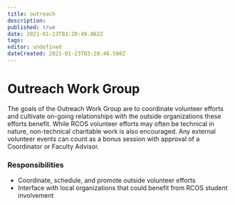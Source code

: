 ```yaml
---
title: outreach
description: 
published: true
date: 2021-01-23T03:20:49.062Z
tags: 
editor: undefined
dateCreated: 2021-01-23T03:20:46.508Z
---
```


# Outreach Work Group
The goals of the Outreach Work Group are to coordinate volunteer efforts and cultivate on-going relationships with the outside organizations these efforts benefit. While RCOS volunteer efforts may often be technical in nature, non-technical charitable work is also encouraged. Any external volunteer events can count as a bonus session with approval of a Coordinator or Faculty Advisor.

### Responsibilities
- Coordinate, schedule, and promote outside volunteer efforts
- Interface with local organizations that could benefit from RCOS student involvement
